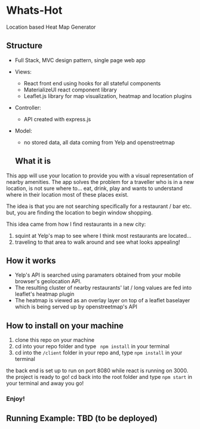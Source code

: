 # Whats-Hot
Location based Heat Map Generator

## Structure

- Full Stack, MVC design pattern, single page web app
- Views:
  - React front end using hooks for all stateful components
  - MaterializeUI react component library
  - Leaflet.js library for map visualization, heatmap and location plugins
- Controller:
  - API created with express.js
- Model:
  - no stored data, all data coming from Yelp and openstreetmap
  
  ## What it is
  
This app will use your location to provide you with a visual representation of nearby amenities. The app solves the problem for a traveller who is in a new location, is not sure where to... eat, drink, play and wants to understand where in their location most of these places exist. 

The idea is that you are not searching specifically for a restaurant / bar etc. but, you are finding the location to begin window shopping. 

This idea came from how I find restaurants in a new city:

1. squint at Yelp's map to see where I think most restaurants are located...
2. traveling to that area to walk around and see what looks appealing! 

## How it works

- Yelp's API is searched using paramaters obtained from your mobile browser's geolocation API. 
- The resulting cluster of nearby restaurants' lat / long values are fed into leaflet's heatmap plugin
- The heatmap is viewed as an overlay layer on top of a leaflet baselayer which is being served up by openstreetmap's API

## How to install on your machine

1. clone this repo on your machine
2. cd into your repo folder and type ``` npm install``` in your terminal
3. cd into the ```/client``` folder in your repo and, type ```npm install``` in your terminal

the back end is set up to run on port 8080 while react is running on 3000. the project is ready to go! cd back into the root folder and type ```npm start``` in your terminal and away you go!

### Enjoy! 

## Running Example: TBD (to be deployed)
